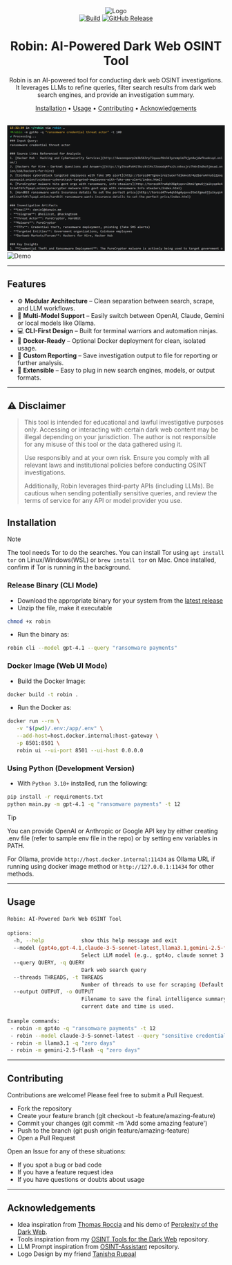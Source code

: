 <div align="center">
   <img src=".github/assets/logo.png" alt="Logo" width="300">
   <br><a href="https://github.com/apurvsinghgautam/robin/actions/workflows/binary.yml"><img alt="Build" src="https://github.com/apurvsinghgautam/robin/actions/workflows/binary.yml/badge.svg"></a> <a href="https://github.com/apurvsinghgautam/robin/releases"><img alt="GitHub Release" src="https://img.shields.io/github/v/release/apurvsinghgautam/robin"></a>
   <h1>Robin: AI-Powered Dark Web OSINT Tool</h1>

   <p>Robin is an AI-powered tool for conducting dark web OSINT investigations. It leverages LLMs to refine queries, filter search results from dark web search engines, and provide an investigation summary.</p>
   <a href="#installation">Installation</a> &bull; <a href="#usage">Usage</a> &bull; <a href="#contributing">Contributing</a> &bull; <a href="#acknowledgements">Acknowledgements</a><br><br>
</div>

![Demo](.github/assets/screen.png)
![Demo](.github/assets/screen-ui.png)


---

## Features

- ⚙️ **Modular Architecture** – Clean separation between search, scrape, and LLM workflows.
- 🤖 **Multi-Model Support** – Easily switch between OpenAI, Claude, Gemini or local models like Ollama.
- 💻 **CLI-First Design** – Built for terminal warriors and automation ninjas.
- 🐳 **Docker-Ready** – Optional Docker deployment for clean, isolated usage.
- 📝 **Custom Reporting** – Save investigation output to file for reporting or further analysis.
- 🧩 **Extensible** – Easy to plug in new search engines, models, or output formats.

---

## ⚠️ Disclaimer
> This tool is intended for educational and lawful investigative purposes only. Accessing or interacting with certain dark web content may be illegal depending on your jurisdiction. The author is not responsible for any misuse of this tool or the data gathered using it.
>
> Use responsibly and at your own risk. Ensure you comply with all relevant laws and institutional policies before conducting OSINT investigations.
>
> Additionally, Robin leverages third-party APIs (including LLMs). Be cautious when sending potentially sensitive queries, and review the terms of service for any API or model provider you use.

## Installation
> [!NOTE]
> The tool needs Tor to do the searches. You can install Tor using `apt install tor` on Linux/Windows(WSL) or `brew install tor` on Mac. Once installed, confirm if Tor is running in the background.

### Release Binary (CLI Mode)

- Download the appropriate binary for your system from the [latest release](https://github.com/apurvsinghgautam/robin/releases/latest)
- Unzip the file, make it executable 
```bash
chmod +x robin
```

- Run the binary as:
```bash
robin cli --model gpt-4.1 --query "ransomware payments"
```

### Docker Image (Web UI Mode)

- Build the Docker Image:

```bash
docker build -t robin .
```

- Run the Docker as:

```bash
docker run --rm \
   -v "$(pwd)/.env:/app/.env" \
   --add-host=host.docker.internal:host-gateway \
   -p 8501:8501 \
   robin ui --ui-port 8501 --ui-host 0.0.0.0
```

### Using Python (Development Version)

- With `Python 3.10+` installed, run the following:

```bash
pip install -r requirements.txt
python main.py -m gpt-4.1 -q "ransomware payments" -t 12
```

> [!TIP]
> You can provide OpenAI or Anthropic or Google API key by either creating .env file (refer to sample env file in the repo) or by setting env variables in PATH.
>
> For Ollama, provide `http://host.docker.internal:11434` as Ollama URL if running using docker image method or `http://127.0.0.1:11434` for other methods.

---

## Usage

```bash
Robin: AI-Powered Dark Web OSINT Tool

options:
  -h, --help            show this help message and exit
  --model {gpt4o,gpt-4.1,claude-3-5-sonnet-latest,llama3.1,gemini-2.5-flash}, -m {gpt4o,gpt-4.1,claude-3-5-sonnet-latest,llama3.1,gemini-2.5-flash}
                        Select LLM model (e.g., gpt4o, claude sonnet 3.5, ollama models, gemini 2.5 flash)
  --query QUERY, -q QUERY
                        Dark web search query
  --threads THREADS, -t THREADS
                        Number of threads to use for scraping (Default: 5)
  --output OUTPUT, -o OUTPUT
                        Filename to save the final intelligence summary. If not provided, a filename based on the
                        current date and time is used.

Example commands:
 - robin -m gpt4o -q "ransomware payments" -t 12
 - robin --model claude-3-5-sonnet-latest --query "sensitive credentials exposure" --threads 8 --output filename
 - robin -m llama3.1 -q "zero days"
 - robin -m gemini-2.5-flash -q "zero days"
```

---

## Contributing

Contributions are welcome! Please feel free to submit a Pull Request.

- Fork the repository
- Create your feature branch (git checkout -b feature/amazing-feature)
- Commit your changes (git commit -m 'Add some amazing feature')
- Push to the branch (git push origin feature/amazing-feature)
- Open a Pull Request

Open an Issue for any of these situations:
- If you spot a bug or bad code
- If you have a feature request idea
- If you have questions or doubts about usage

---

## Acknowledgements

- Idea inspiration from [Thomas Roccia](https://x.com/fr0gger_) and his demo of [Perplexity of the Dark Web](https://x.com/fr0gger_/status/1908051083068645558).
- Tools inspiration from my [OSINT Tools for the Dark Web](https://github.com/apurvsinghgautam/dark-web-osint-tools) repository.
- LLM Prompt inspiration from [OSINT-Assistant](https://github.com/AXRoux/OSINT-Assistant) repository.
- Logo Design by my friend [Tanishq Rupaal](https://github.com/Tanq16/)
